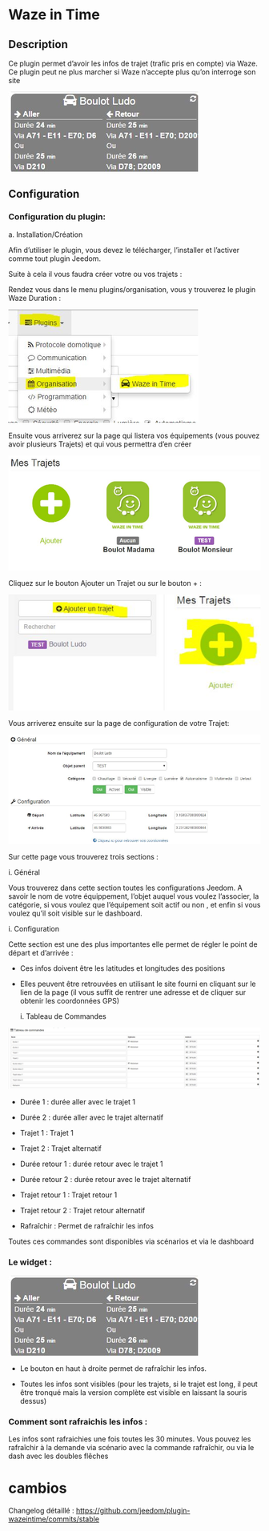 Waze in Time 
============

Description 
-----------

Ce plugin permet d’avoir les infos de trajet (trafic pris en compte) via
Waze. Ce plugin peut ne plus marcher si Waze n’accepte plus qu’on
interroge son site

![wazeintime screenshot1](../images/wazeintime_screenshot1.jpg)

Configuration 
-------------

### Configuration du plugin: 

a.  Installation/Création

Afin d’utiliser le plugin, vous devez le télécharger, l’installer et
l’activer comme tout plugin Jeedom.

Suite à cela il vous faudra créer votre ou vos trajets :

Rendez vous dans le menu plugins/organisation, vous y trouverez le
plugin Waze Duration :

![configuration1](../images/configuration1.jpg)

Ensuite vous arriverez sur la page qui listera vos équipements (vous
pouvez avoir plusieurs Trajets) et qui vous permettra d’en créer

![wazeintime screenshot2](../images/wazeintime_screenshot2.jpg)

Cliquez sur le bouton Ajouter un Trajet ou sur le bouton + :

![config2](../images/config2.jpg)

Vous arriverez ensuite sur la page de configuration de votre Trajet:

![wazeintime screenshot3](../images/wazeintime_screenshot3.jpg)

Sur cette page vous trouverez trois sections :

i.  Général

Vous trouverez dans cette section toutes les configurations Jeedom. A
savoir le nom de votre équippement, l’objet auquel vous voulez
l’associer, la catégorie, si vous voulez que l’équipement soit actif ou
non , et enfin si vous voulez qu’il soit visible sur le dashboard.

i.  Configuration

Cette section est une des plus importantes elle permet de régler le
point de départ et d’arrivée :

-   Ces infos doivent être les latitudes et longitudes des positions

-   Elles peuvent être retrouvées en utilisant le site fourni en
    cliquant sur le lien de la page (il vous suffit de rentrer une
    adresse et de cliquer sur obtenir les coordonnées GPS)

    i.  Tableau de Commandes

![config3](../images/config3.jpg)

-   Durée 1 : durée aller avec le trajet 1

-   Durée 2 : durée aller avec le trajet alternatif

-   Trajet 1 : Trajet 1

-   Trajet 2 : Trajet alternatif

-   Durée retour 1 : durée retour avec le trajet 1

-   Durée retour 2 : durée retour avec le trajet alternatif

-   Trajet retour 1 : Trajet retour 1

-   Trajet retour 2 : Trajet retour alternatif

-   Rafraîchir : Permet de rafraîchir les infos

Toutes ces commandes sont disponibles via scénarios et via le dashboard

### Le widget : 

![wazeintime screenshot1](../images/wazeintime_screenshot1.jpg)

-   Le bouton en haut à droite permet de rafraîchir les infos.

-   Toutes les infos sont visibles (pour les trajets, si le trajet est
    long, il peut être tronqué mais la version complète est visible en
    laissant la souris dessus)

### Comment sont rafraichis les infos : 

Les infos sont rafraichies une fois toutes les 30 minutes. Vous pouvez
les rafraîchir à la demande via scénario avec la commande rafraîchir, ou
via le dash avec les doubles flêches

cambios
=========

Changelog détaillé :
<https://github.com/jeedom/plugin-wazeintime/commits/stable>
